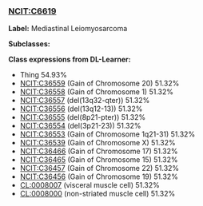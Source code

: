 
### [NCIT:C6619](http://purl.obolibrary.org/obo/NCIT_C6619)
**Label:** Mediastinal Leiomyosarcoma

**Subclasses:** 

**Class expressions from DL-Learner:**

- Thing 54.93%
- [NCIT:C36559](http://purl.obolibrary.org/obo/NCIT_C36559) (Gain of Chromosome 20) 51.32%
- [NCIT:C36558](http://purl.obolibrary.org/obo/NCIT_C36558) (Gain of Chromosome 1) 51.32%
- [NCIT:C36557](http://purl.obolibrary.org/obo/NCIT_C36557) (del(13q32-qter)) 51.32%
- [NCIT:C36556](http://purl.obolibrary.org/obo/NCIT_C36556) (del(13q12-13)) 51.32%
- [NCIT:C36555](http://purl.obolibrary.org/obo/NCIT_C36555) (del(8p21-pter)) 51.32%
- [NCIT:C36554](http://purl.obolibrary.org/obo/NCIT_C36554) (del(3p21-23)) 51.32%
- [NCIT:C36553](http://purl.obolibrary.org/obo/NCIT_C36553) (Gain of Chromosome 1q21-31) 51.32%
- [NCIT:C36539](http://purl.obolibrary.org/obo/NCIT_C36539) (Gain of Chromosome X) 51.32%
- [NCIT:C36466](http://purl.obolibrary.org/obo/NCIT_C36466) (Gain of Chromosome 17) 51.32%
- [NCIT:C36465](http://purl.obolibrary.org/obo/NCIT_C36465) (Gain of Chromosome 15) 51.32%
- [NCIT:C36457](http://purl.obolibrary.org/obo/NCIT_C36457) (Gain of Chromosome 22) 51.32%
- [NCIT:C36456](http://purl.obolibrary.org/obo/NCIT_C36456) (Gain of Chromosome 19) 51.32%
- [CL:0008007](http://purl.obolibrary.org/obo/CL_0008007) (visceral muscle cell) 51.32%
- [CL:0008000](http://purl.obolibrary.org/obo/CL_0008000) (non-striated muscle cell) 51.32%


